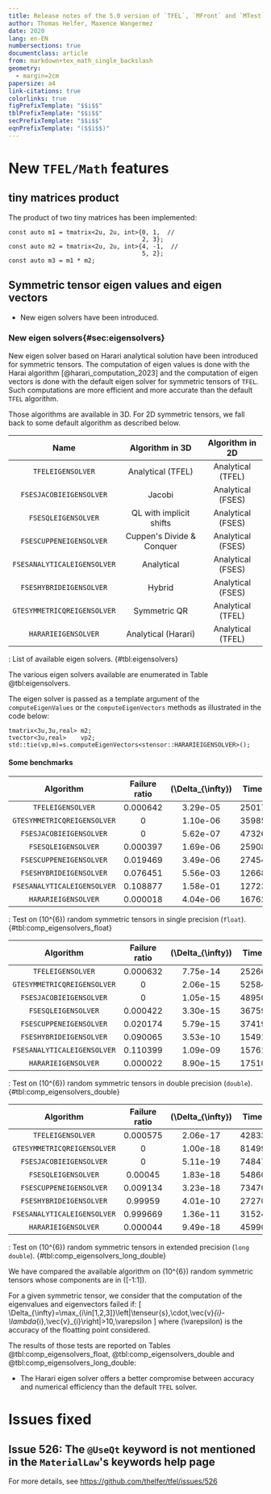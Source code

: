 ```yaml
---
title: Release notes of the 5.0 version of `TFEL`, `MFront` and `MTest`
author: Thomas Helfer, Maxence Wangermez
date: 2020
lang: en-EN
numbersections: true
documentclass: article
from: markdown+tex_math_single_backslash
geometry:
  - margin=2cm
papersize: a4
link-citations: true
colorlinks: true
figPrefixTemplate: "$$i$$"
tblPrefixTemplate: "$$i$$"
secPrefixTemplate: "$$i$$"
eqnPrefixTemplate: "($$i$$)"
---
```


# New `TFEL/Math` features

## tiny matrices product

The product of two tiny matrices has been implemented:

~~~~{.cxx}
const auto m1 = tmatrix<2u, 2u, int>{0, 1,  //
                                     2, 3};
const auto m2 = tmatrix<2u, 2u, int>{4, -1,  //
                                     5, 2};
const auto m3 = m1 * m2;
~~~~

## Symmetric tensor eigen values and eigen vectors

- New eigen solvers have been introduced.

### New eigen solvers{#sec:eigensolvers}

New eigen solver based on Harari analytical solution have been introduced for symmetric tensors. The
computation of eigen values is done with the Harai algorithm [@harari_computation_2023] and the
computation of eigen vectors is done with the default eigen solver for symmetric tensors of `TFEL`. Such
computations are more efficient and more accurate than the default `TFEL` algorithm.

Those algorithms are available in 3D. For 2D symmetric tensors, we
fall back to some default algorithm as described below.

|            Name             |     Algorithm  in 3D      | Algorithm  in 2D  |
| :-------------------------: | :-----------------------: | :---------------: |
|      `TFELEIGENSOLVER`      |     Analytical (TFEL)     | Analytical (TFEL) |
|   `FSESJACOBIEIGENSOLVER`   |          Jacobi           | Analytical (FSES) |
|     `FSESQLEIGENSOLVER`     |  QL with implicit shifts  | Analytical (FSES) |
|   `FSESCUPPENEIGENSOLVER`   | Cuppen's Divide & Conquer | Analytical (FSES) |
| `FSESANALYTICALEIGENSOLVER` |        Analytical         | Analytical (FSES) |
|   `FSESHYBRIDEIGENSOLVER`   |          Hybrid           | Analytical (FSES) |
| `GTESYMMETRICQREIGENSOLVER` |       Symmetric QR        | Analytical (TFEL) |
|     `HARARIEIGENSOLVER`     |    Analytical (Harari)    | Analytical (TFEL) |
: List of available eigen solvers. {#tbl:eigensolvers}

The various eigen solvers available are enumerated in Table
@tbl:eigensolvers.

The eigen solver is passed as a template argument of the
`computeEigenValues` or the `computeEigenVectors` methods as
illustrated in the code below:

~~~~~{.cpp}
tmatrix<3u,3u,real> m2;
tvector<3u,real>    vp2;
std::tie(vp,m)=s.computeEigenVectors<stensor::HARARIEIGENSOLVER>();
~~~~~

#### Some benchmarks

|          Algorithm          | Failure ratio | \(\Delta_{\infty}\) | Times (ns) | Time ratio |
| :-------------------------: | :-----------: | :-----------------: | :--------: | :--------: |
|      `TFELEIGENSOLVER`      |   0.000642    |      3.29e-05       | 250174564  |     1      |
| `GTESYMMETRICQREIGENSOLVER` |       0       |      1.10e-06       | 359854550  |    1.44    |
|   `FSESJACOBIEIGENSOLVER`   |       0       |      5.62e-07       | 473263841  |    1.89    |
|     `FSESQLEIGENSOLVER`     |   0.000397    |      1.69e-06       | 259080052  |    1.04    |
|   `FSESCUPPENEIGENSOLVER`   |   0.019469    |      3.49e-06       | 274547371  |    1.10    |
|   `FSESHYBRIDEIGENSOLVER`   |   0.076451    |      5.56e-03       | 126689850  |    0.51    |
| `FSESANALYTICALEIGENSOLVER` |   0.108877    |      1.58e-01       | 127236908  |    0.51    |
|     `HARARIEIGENSOLVER`     |   0.000018    |      4.04e-06       | 167626780  |    0.67    |
: Test on \(10^{6}\) random symmetric tensors in single precision (`float`). {#tbl:comp_eigensolvers_float}

|          Algorithm          | Failure ratio | \(\Delta_{\infty}\) | Times (ns) | Time ratio |
| :-------------------------: | :-----------: | :-----------------: | :--------: | :--------: |
|      `TFELEIGENSOLVER`      |   0.000632    |      7.75e-14       | 252663338  |     1      |
| `GTESYMMETRICQREIGENSOLVER` |       0       |      2.06e-15       | 525845499  |    2.08    |
|   `FSESJACOBIEIGENSOLVER`   |       0       |      1.05e-15       | 489507133  |    1.94    |
|     `FSESQLEIGENSOLVER`     |   0.000422    |      3.30e-15       | 367599140  |    1.45    |
|   `FSESCUPPENEIGENSOLVER`   |   0.020174    |      5.79e-15       | 374190684  |    1.48    |
|   `FSESHYBRIDEIGENSOLVER`   |   0.090065    |      3.53e-10       | 154911762  |    0.61    |
| `FSESANALYTICALEIGENSOLVER` |   0.110399    |      1.09e-09       | 157613994  |    0.62    |
|     `HARARIEIGENSOLVER`     |   0.000022    |      8.90e-15       | 175109610  |    0.69    |
: Test on \(10^{6}\) random symmetric tensors in double precision (`double`). {#tbl:comp_eigensolvers_double}

|          Algorithm          | Failure ratio | \(\Delta_{\infty}\) | Times (ns) | Time ratio |
| :-------------------------: | :-----------: | :-----------------: | :--------: | :--------: |
|      `TFELEIGENSOLVER`      |   0.000575    |      2.06e-17       | 428333721  |     1      |
| `GTESYMMETRICQREIGENSOLVER` |       0       |      1.00e-18       | 814990447  |    1.90    |
|   `FSESJACOBIEIGENSOLVER`   |       0       |      5.11e-19       | 748476926  |    1.75    |
|     `FSESQLEIGENSOLVER`     |    0.00045    |      1.83e-18       | 548604588  |    1.28    |
|   `FSESCUPPENEIGENSOLVER`   |   0.009134    |      3.23e-18       | 734707748  |    1.71    |
|   `FSESHYBRIDEIGENSOLVER`   |    0.99959    |      4.01e-10       | 272701749  |    0.64    |
| `FSESANALYTICALEIGENSOLVER` |   0.999669    |      1.36e-11       | 315243286  |    0.74    |
|     `HARARIEIGENSOLVER`     |   0.000044    |      9.49e-18       | 459905551  |    1.07    |
: Test on \(10^{6}\) random symmetric tensors in extended precision (`long double`). {#tbl:comp_eigensolvers_long_double}


We have compared the available algorithm on \(10^{6}\) random
symmetric tensors whose components are in \([-1:1]\).

For a given symmetric tensor, we consider that the computation of the
eigenvalues and eigenvectors failed if:
\[
\Delta_{\infty}=\max_{i\in[1,2,3]}\left\|\tenseur{s}\,\cdot\,\vec{v}_{i}-\lambda_{i}\,\vec{v}_{i}\right\|>10\,\varepsilon
\]
where \(\varepsilon\) is the accuracy of the floatting point considered.

The results of those tests are reported on Tables
@tbl:comp_eigensolvers_float, @tbl:comp_eigensolvers_double and
@tbl:comp_eigensolvers_long_double:

- The Harari eigen solver offers a better compromise between accuracy and numerical efficiency than the default `TFEL` solver.

# Issues fixed

## Issue 526: The `@UseQt` keyword is not mentioned in the `MaterialLaw`'s keywords help page

For more details, see <https://github.com/thelfer/tfel/issues/526>


